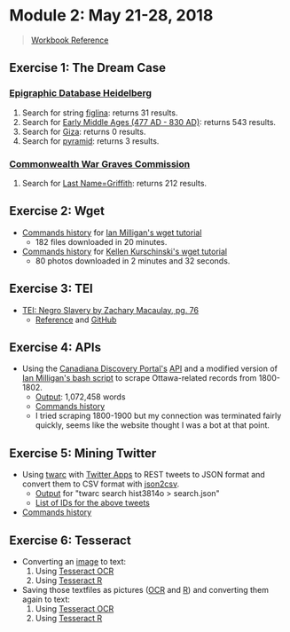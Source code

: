 # Module 2: May 21-28, 2018
> [Workbook Reference](http://workbook.craftingdigitalhistory.ca/module-2/Exercises/)

## Exercise 1: The Dream Case

### [Epigraphic Database Heidelberg][0]

1. Search for string [figlina][1]: returns 31 results. 
2. Search for [Early Middle Ages (477 AD - 830 AD)][2]: returns 543 results.
3. Search for [Giza][3]: returns 0 results.
4. Search for [pyramid][4]: returns 3 results. 

### [Commonwealth War Graves Commission][5]
1. Search for [Last Name=Griffith][6]: returns 212 results.

## Exercise 2: Wget

* [Commands history][7] for [Ian Milligan's wget tutorial][8]
    * 182 files downloaded in 20 minutes.
* [Commands history][9] for [Kellen Kurschinski's wget tutorial][10]
    * 80 photos downloaded in 2 minutes and 32 seconds.

## Exercise 3: TEI

* [TEI: Negro Slavery by Zachary Macaulay, pg. 76][11]
    * [Reference][12] and [GitHub][13]

## Exercise 4: APIs

* Using the [Canadiana Discovery Portal's][14] [API][15] and a modified version of [Ian Milligan's bash script][16] to scrape Ottawa-related records from 1800-1802.
    * [Output][17]: 1,072,458 words
    * [Commands history][18]
    * I tried scraping 1800-1900 but my connection was terminated fairly quickly, seems like the website thought I was a bot at that point. 

## Exercise 5: Mining Twitter
* Using [twarc][19] with [Twitter Apps][20] to REST tweets to JSON format and convert them to CSV format with [json2csv][21]. 
    * [Output][22] for "twarc search hist3814o > search.json"
    * [List of IDs for the above tweets][23]
* [Commands history][24]

## Exercise 6: Tesseract

* Converting an [image][25] to text:
    1. Using [Tesseract OCR][26]
    2. Using [Tesseract R][27]
* Saving those textfiles as pictures ([OCR][28] and [R][30]) and converting them again to text:
    1. Using [Tesseract OCR][29]
    2. Using [Tesseract R][31]



[0]: http://edh-www.adw.uni-heidelberg.de/inschrift/suche
[1]: http://edh-www.adw.uni-heidelberg.de/inschrift/suche?hd_nr=&land=&fo_antik=&fo_modern_fundstelle=&literatur=&dat_jahr_a=&dat_jahr_e=&hist_periode=&atext1=figlina&bool=AND&atext2=&sort=hd_nr&anzahl=20
[2]: http://edh-www.adw.uni-heidelberg.de/inschrift/suche?hd_nr=&land=&fo_antik=&fo_modern_fundstelle=&literatur=&dat_jahr_a=&dat_jahr_e=&hist_periode=per_27&atext1=&bool=AND&atext2=&sort=hd_nr&anzahl=20
[3]: http://edh-www.adw.uni-heidelberg.de/inschrift/suche?hd_nr=&land=&fo_antik=&fo_modern_fundstelle=&literatur=&dat_jahr_a=&dat_jahr_e=&hist_periode=&atext1=giza&bool=AND&atext2=&sort=hd_nr&anzahl=20
[4]: http://edh-www.adw.uni-heidelberg.de/inschrift/suche?hd_nr=&land=&fo_antik=&fo_modern_fundstelle=&literatur=&dat_jahr_a=&dat_jahr_e=&hist_periode=&atext1=pyramid&bool=AND&atext2=&sort=hd_nr&anzahl=20
[5]: https://www.cwgc.org/find/find-war-dead
[6]: https://www.cwgc.org/find/find-war-dead/results?lastName=Griffith
[7]: history-wget-activehistory.md
[8]: https://programminghistorian.org/en/lessons/automated-downloading-with-wget
[9]: history-wget-war-diary.md
[10]: https://programminghistorian.org/en/lessons/applied-archival-downloading-with-wget
[11]: text-encoding-initiative-pg-76.xml
[12]: http://www.recoveredhistories.org/pamphlet1.php?catid=66
[13]: https://github.com/craftingdigitalhistory/module3-wranglingdata
[14]: http://search.canadiana.ca/
[15]: http://search.canadiana.ca/support/api
[16]: https://ianmilligan.ca/api-example-sh/
[17]: output.txt
[18]: history-api-canadiana.md
[19]: https://github.com/DocNow/twarc
[20]: https://apps.twitter.com/
[21]: https://www.npmjs.com/package/json2csv
[22]: output.csv
[23]: search-ids.txt
[24]: history-api-twarc.md
[25]: e001518087.jpg
[26]: tesseract-output.txt
[27]: R.txt
[28]: tesseract-output_1.png
[29]: tesseract-output_1.txt
[30]: R_1.png
[31]: R_1.txt